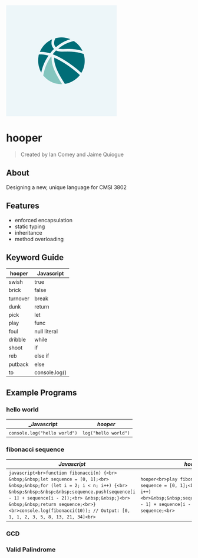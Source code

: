 
![hooper logo](docs/hooper.png)

# hooper
> Created by Ian Comey and Jaime Quiogue

## About

Designing a new, unique language for CMSI 3802

## Features

- enforced encapsulation
- static typing
- inheritance
- method overloading

## Keyword Guide

| hooper   | Javascript    |
| -------- | ------------- |
| swish    | true          |
| brick    | false         |
| turnover | break         |
| dunk     | return        |
| pick     | let           |
| play     | func          |
| foul     | null literal  |
| dribble  | while         |
| shoot    | if            |
| reb      | else if       |
| putback  | else          |
| to       | console.log() |

## Example Programs

### hello world
| _Javascript   | _hooper_    |
| -------- | ------------- |
| `console.log("hello world")` | `log("hello world")`       |

### fibonacci sequence
| _Javascript_   | _hooper_    |
|------------|----------------|
| ```javascript<br>function fibonacci(n) {<br> &nbsp;&nbsp;let sequence = [0, 1];<br> &nbsp;&nbsp;for (let i = 2; i < n; i++) {<br> &nbsp;&nbsp;&nbsp;&nbsp;sequence.push(sequence[i - 1] + sequence[i - 2]);<br> &nbsp;&nbsp;}<br> &nbsp;&nbsp;return sequence;<br>}<br>console.log(fibonacci(10)); // Output: [0, 1, 1, 2, 3, 5, 8, 13, 21, 34]<br>``` | ```hooper<br>play fibonacci(n)<br>pick sequence = [0, 1];<br>for (i = 2; i < n; i++)<br>&nbsp;&nbsp;sequence.push(sequence[i - 1] + sequence[i - 2]);<br>dunk sequence;<br>``` |
   
### GCD

### Valid Palindrome
